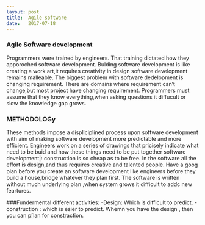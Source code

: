 ```yaml
---
layout: post
title:  Agile software
date:	2017-07-18
---
```



### Agile Software development
Programmers were trained by engineers.
That training dictated how they apporoched software development.
Bulding  software development is like creating a work art,it requires  creativity in design
software development remains malleable.
The biggest problem  with  software dedelopment is changing requirement.
There are  domains where requirement can’t change,but most project have changing requirement.
Programmers must assume that they know everything,when asking  questions it diffucult or slow  the knowledge  gap grows.

### METHODOLOGy

These methods impose a displiciplined process upon software development with aim of making software development more predictable and more efficient.
Engineers work on a series of drawings  that pricisely   indicate  what need  to be buid and how these things need to be put together
software development|: construction is so cheap  as to be free.
In the software all the effort is design,and thus requires creative and talented people.
Have a goog plan  before you create an software development like engineers  before they build a house,bridge whatever they plan first.
The software  is written without much underlying plan ,when system grows it difficult to addc new feartures.

###Fundermental different activities:
-Design: Which is difficult to predict.
-construction : which is esier to predict.
Whemn you have the design ,  then you can p[lan for constraction.



